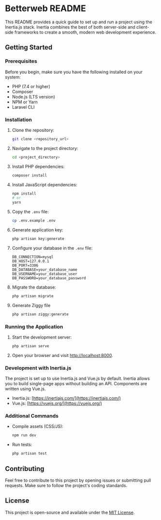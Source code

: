 # Betterweb README

This README provides a quick guide to set up and run a project using the Inertia.js stack. Inertia combines the best of both server-side and client-side frameworks to create a smooth, modern web development experience.

## Getting Started

### Prerequisites

Before you begin, make sure you have the following installed on your system:

- PHP (7.4 or higher)
- Composer
- Node.js (LTS version)
- NPM or Yarn
- Laravel CLI

### Installation

1. Clone the repository:

   ```bash
   git clone <repository_url>
   ```

2. Navigate to the project directory:

   ```bash
   cd <project_directory>
   ```

3. Install PHP dependencies:

   ```bash
   composer install
   ```

4. Install JavaScript dependencies:

   ```bash
   npm install
   # or
   yarn
   ```

5. Copy the `.env` file:

   ```bash
   cp .env.example .env
   ```

6. Generate application key:

   ```bash
   php artisan key:generate
   ```

7. Configure your database in the `.env` file:

   ```env
   DB_CONNECTION=mysql
   DB_HOST=127.0.0.1
   DB_PORT=3306
   DB_DATABASE=your_database_name
   DB_USERNAME=your_database_user
   DB_PASSWORD=your_database_password
   ```

8. Migrate the database:

   ```bash
   php artisan migrate
   ```

9. Generate Ziggy file

    ```bash
    php artisan ziggy:generate
    ```

### Running the Application

1. Start the development server:

   ```bash
   php artisan serve
   ```

2. Open your browser and visit [http://localhost:8000](http://localhost:8000).

### Development with Inertia.js

The project is set up to use Inertia.js and Vue.js by default. Inertia allows you to build single-page apps without building an API. Components are written using Vue.js.

- Inertia.js: [https://inertiajs.com/](https://inertiajs.com/)
- Vue.js: [https://vuejs.org/](https://vuejs.org/)

### Additional Commands

- Compile assets (CSS/JS):

  ```bash
  npm run dev
  ```

- Run tests:

  ```bash
  php artisan test
  ```

## Contributing

Feel free to contribute to this project by opening issues or submitting pull requests. Make sure to follow the project's coding standards.

## License

This project is open-source and available under the [MIT License](LICENSE).